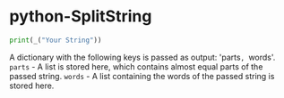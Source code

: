 # python-SplitString

```py
print(_("Your String"))
```

A dictionary with the following keys is passed as output: 'parts`, `words'.
`parts` - A list is stored here, which contains almost equal parts of the passed string.
`words` - A list containing the words of the passed string is stored here.
